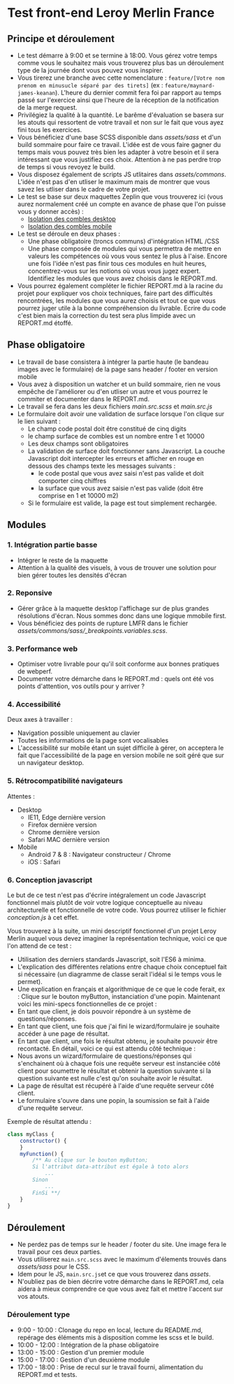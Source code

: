 # Test front-end Leroy Merlin France

## Principe et déroulement
- Le test démarre à 9:00 et se termine à 18:00. Vous gérez votre temps comme vous le souhaitez mais vous trouverez plus bas un déroulement type de la journée dont vous pouvez vous inspirer.
- Vous tirerez une branche avec cette nomenclature : ```feature/[Votre nom prenom en minusucle séparé par des tirets]``` (ex : ```feature/maynard-james-keanan```). L'heure du dernier commit fera foi par rapport au temps passé sur l'exercice ainsi que l'heure de la réception de la notification de la merge request.
- Privilégiez la qualité à la quantité. Le barême d'évaluation se basera sur les atouts qui ressortent de votre travail et non sur le fait que vous ayez fini tous les exercices.
- Vous bénéficiez d'une base SCSS disponible dans _assets/sass_ et d'un build sommaire pour faire ce travail. L'idée est de vous faire gagner du temps mais vous pouvez très bien les adapter à votre besoin et il sera intéressant que vous justifiez ces choix. Attention à ne pas perdre trop de temps si vous revoyez le build.
- Vous disposez également de scripts JS utlitaires dans _assets/commons_. L'idée n'est pas d'en utliser le maximum mais de montrer que vous savez les utliser dans le cadre de votre projet.
- Le test se base sur deux maquettes Zeplin que vous trouverez ici (vous aurez normalement créé un compte en avance de phase que l'on puisse vous y donner accès) :
    - [Isolation des combles desktop](https://zpl.io/b6DOmGK)
    - [Isolation des combles mobile](https://zpl.io/beKrj3B)
- Le test se déroule en deux phases : 
    - Une phase obligatoire (troncs communs) d'intégration HTML /CSS 
    - Une phase composée de modules qui vous permettra de mettre en valeurs les compétences où vous vous sentez le plus à l'aise. Encore une fois l'idée n'est pas finir tous ces modules en huit heures, concentrez-vous sur les notions où vous vous jugez expert. Identifiez les modules que vous avez choisis dans le REPORT.md.
- Vous pourrez également compléter le fichier REPORT.md à la racine du projet pour expliquer vos choix techniques, faire part des difficultés rencontrées, les modules que vous aurez choisis et tout ce que vous pourrez juger utile à la bonne compréhension du livrable. Ecrire du code c'est bien mais la correction du test sera plus limpide avec un REPORT.md étoffé.

## Phase obligatoire
- Le travail de base consistera à intégrer la partie haute (le bandeau images avec le formulaire) de la page sans header / footer en version mobile
- Vous avez à disposition un watcher et un build sommaire, rien ne vous empêche de l'améliorer ou d'en utliser un autre et vous pourrez le commiter et documenter dans le REPORT.md.
- Le travail se fera dans les deux fichiers _main.src.scss_ et _main.src.js_
- Le formulaire doit avoir une validation de surface lorsque l'on clique sur le lien suivant :
    - Le champ code postal doit être constitué de cinq digits
    - le champ surface de combles est un nombre entre 1 et 10000
    - Les deux champs sont obligatoires
    - La validation de surface doit fonctionner sans Javascript. La couche Javascript doit intercepter les erreurs et afficher en rouge en dessous des champs texte les messages suivants :
        - le code postal que vous avez saisi n'est pas valide et doit comporter cinq chiffres
        - la surface que vous avez saisie n'est pas valide (doit être comprise en 1 et 10000 m2)
    - Si le formulaire est valide, la page est tout simplement rechargée.

## Modules
### 1. Intégration partie basse
- Intégrer le reste de la maquette
- Attention à la qualité des visuels, à vous de trouver une solution pour bien gérer toutes les densités d'écran

### 2. Reponsive
- Gérer grâce à la maquette desktop l'affichage sur de plus grandes résolutions d'écran. Nous sommes donc dans une logique mmobile first.
- Vous bénéficiez des points de rupture LMFR dans le fichier *assets/commons/sass/_breakpoints.variables.scss*.

### 3. Performance web
- Optimiser votre livrable pour qu'il soit conforme aux bonnes pratiques de webperf.
- Documenter votre démarche dans le REPORT.md : quels ont été vos points d'attention, vos outils pour y arriver ? 

### 4. Accessibilité
Deux axes à travailler :
- Navigation possible uniquement au clavier
- Toutes les informations de la page sont vocalisables
- L'accessibilité sur mobile étant un sujet difficile à gérer, on acceptera le fait que l'accessibilité de la page en version mobile ne soit géré que sur un navigateur desktop.

### 5. Rétrocompatibilité navigateurs
Attentes :
- Desktop
    - IE11, Edge dernière version
    - Firefox dernière version
    - Chrome dernière version
    - Safari MAC dernière version
- Mobile
    - Android 7 & 8 : Navigateur constructeur / Chrome
    - iOS : Safari 

### 6. Conception javascript
Le but de ce test n'est pas d'écrire intégralement un code Javascript fonctionnel mais plutôt de voir votre logique conceptuelle au niveau architecturelle et fonctionnelle de votre code. Vous pourrez utiliser le fichier _conception.js_ à cet effet.

Vous trouverez à la suite, un mini descriptif fonctionnel d'un projet Leroy Merlin auquel vous devez imaginer la représentation technique, voici ce que l'on attend de ce test :
- Utilisation des derniers standards Javascript, soit l'ES6 à minima.
- L'explication des différentes relations entre chaque choix conceptuel fait si nécessaire (un diagramme de classe serait l'idéal si le temps vous le permet).
- Une explication en français et algorithmique de ce que le code ferait, ex : Clique sur le bouton myButton, instanciation d'une popin.
Maintenant voici les mini-specs fonctionnelles de ce projet : 
- En tant que client, je dois pouvoir répondre à un système de questions/réponses. 
- En tant que client, une fois que j'ai fini le wizard/formulaire je souhaite accéder à une page de résultat. 
- En tant que client, une fois le résultat obtenu, je souhaite pouvoir être recontacté. 
En détail, voici ce qui est attendu côté technique : 
- Nous avons un wizard/formulaire de questions/réponses qui s'enchainent où à chaque fois une requête serveur est instanciée côté client pour soumettre le résultat et obtenir la question suivante si la question suivante est nulle c'est qu'on souhaite avoir le résultat.
- La page de résultat est récupéré à l'aide d'une requête serveur côté client.
- Le formulaire s'ouvre dans une popin, la soumission se fait à l'aide d'une requête serveur.  

Exemple de résultat attendu :
```javascript 
class myClass {
    constructor() {
    }
    myFunction() {
        /** Au clique sur le bouton myButton;
        Si l'attribut data-attribut est égale à toto alors 
            ...
        Sinon 
            ...
        FinSi **/
    }
}
```

## Déroulement
- Ne perdez pas de temps sur le header / footer du site. Une image fera le travail pour ces deux parties.
- Vous utiliserez ```main.src.scss``` avec le maximum d'élements trouvés dans _assets/sass_ pour le CSS.
- Idem pour le JS, ```main.src.js```et ce que vous trouverez dans _assets_.
- N'oubliez pas de bien décrire votre démarche dans le REPORT.md, cela aidera à mieux comprendre ce que vous avez fait et mettre l'accent sur vos atouts.

### Déroulement type
- 9:00 - 10:00 : Clonage du repo en local, lecture du README.md, repérage des éléments mis à disposition comme les scss et le build. 
- 10:00 - 12:00 : Intégration de la phase obligatoire 
- 13:00 - 15:00 : Gestion d'un premier module
- 15:00 - 17:00 : Gestion d'un deuxième module
- 17:00 - 18:00 : Prise de recul sur le travail fourni, alimentation du REPORT.md et tests.


